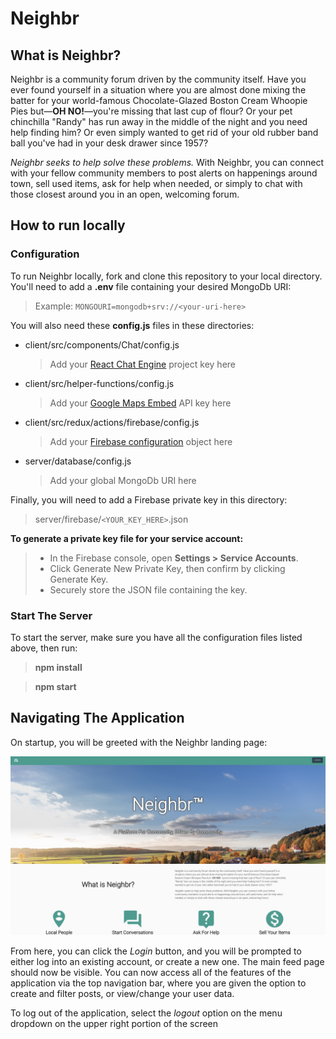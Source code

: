 
# Neighbr

## What is Neighbr?

Neighbr is a community forum driven by the community itself. Have you ever found yourself in a situation where you are almost done mixing the batter for your world-famous Chocolate-Glazed Boston Cream Whoopie Pies but—**OH NO!**—you're missing that last cup of flour? Or your pet chinchilla "Randy" has run away in the middle of the night and you need help finding him? Or even simply wanted to get rid of your old rubber band ball you've had in your desk drawer since 1957?

*Neighbr seeks to help solve these problems.* With Neighbr, you can connect with your fellow community members to post alerts on happenings around town, sell used items, ask for help when needed, or simply to chat with those closest around you in an open, welcoming forum.

## How to run locally

### Configuration

To run Neighbr locally, fork and clone this repository to your local directory. You'll need to add a **.env** file containing your desired MongoDb URI:

  > Example: `MONGOURI=mongodb+srv://<your-uri-here>`

You will also need these **config.js** files in these directories:

- client/src/components/Chat/config.js

  > Add your [React Chat Engine](https://chatengine.io/docs/getting_started) project key here

- client/src/helper-functions/config.js

  > Add your [Google Maps Embed](https://developers.google.com/maps/documentation/embed/get-started) API key here

- client/src/redux/actions/firebase/config.js

  > Add your [Firebase configuration](https://firebase.google.com/docs/firestore/quickstart) object here

- server/database/config.js

  > Add your global MongoDb URI here

Finally, you will need to add a Firebase private key in this directory:

  > server/firebase/`<YOUR_KEY_HERE>`.json

**To generate a private key file for your service account:**

  > - In the Firebase console, open **Settings > Service Accounts**.
  > - Click Generate New Private Key, then confirm by clicking Generate Key.
  > - Securely store the JSON file containing the key.

### Start The Server

To start the server, make sure you have all the configuration files listed above, then run:

  > **npm install**

  > **npm start**

## Navigating The Application

On startup, you will be greeted with the Neighbr landing page:

![The Neighbr Landing Page](client/dist/assets/landing-page-example.png)

From here, you can click the *Login* button, and you will be prompted to either log into an existing account, or create a new one. The main feed page should now be visible. You can now access all of the features of the application via the top navigation bar, where you are given the option to create and filter posts, or view/change your user data.

To log out of the application, select the *logout* option on the menu dropdown on the upper right portion of the screen